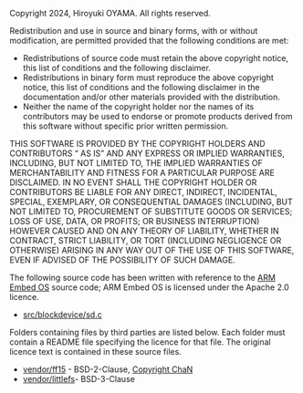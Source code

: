 Copyright 2024, Hiroyuki OYAMA. All rights reserved.

Redistribution and use in source and binary forms, with or without modification,
are permitted provided that the following conditions are met:

- Redistributions of source code must retain the above copyright notice, this
  list of conditions and the following disclaimer.
- Redistributions in binary form must reproduce the above copyright notice, this
  list of conditions and the following disclaimer in the documentation and/or
  other materials provided with the distribution.
- Neither the name of the copyright holder nor the names of its contributors may
  be used to endorse or promote products derived from this software without
  specific prior written permission.

THIS SOFTWARE IS PROVIDED BY THE COPYRIGHT HOLDERS AND CONTRIBUTORS “ AS IS”  AND
ANY EXPRESS OR IMPLIED WARRANTIES, INCLUDING, BUT NOT LIMITED TO, THE IMPLIED
WARRANTIES OF MERCHANTABILITY AND FITNESS FOR A PARTICULAR PURPOSE ARE
DISCLAIMED. IN NO EVENT SHALL THE COPYRIGHT HOLDER OR CONTRIBUTORS BE LIABLE FOR
ANY DIRECT, INDIRECT, INCIDENTAL, SPECIAL, EXEMPLARY, OR CONSEQUENTIAL DAMAGES
(INCLUDING, BUT NOT LIMITED TO, PROCUREMENT OF SUBSTITUTE GOODS OR SERVICES;
LOSS OF USE, DATA, OR PROFITS; OR BUSINESS INTERRUPTION) HOWEVER CAUSED AND ON
ANY THEORY OF LIABILITY, WHETHER IN CONTRACT, STRICT LIABILITY, OR TORT
(INCLUDING NEGLIGENCE OR OTHERWISE) ARISING IN ANY WAY OUT OF THE USE OF THIS
SOFTWARE, EVEN IF ADVISED OF THE POSSIBILITY OF SUCH DAMAGE.

The following source code has been written with reference to the [ARM Embed OS](https://github.com/ARMmbed/mbed-os) source
code; ARM Embed OS is licensed under the Apache 2.0 licence.

- [src/blockdevice/sd.c](src/blockdevice/sd.c)

Folders containing files by third parties are listed below. Each folder must contain
a README file specifying the licence for that file. The original licence text is
contained in these source files.

- [vendor/ff15](vendor/ff15) - BSD-2-Clause, [Copyright ChaN](http://www.elm-chan.org/fsw/ff/doc/appnote.html)
- [vendor/littlefs](vendor/littlefs)- BSD-3-Clause
